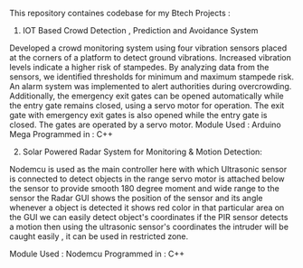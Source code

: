 This repository containes codebase for my Btech Projects :
1) IOT Based Crowd Detection , Prediction and Avoidance System

  Developed a crowd monitoring system using four vibration sensors placed at the corners of a platform to detect ground vibrations. Increased vibration levels indicate a higher risk of stampedes.
  By analyzing data from the sensors, we identified thresholds for minimum and maximum stampede risk. An alarm system was implemented to alert authorities during overcrowding.
  Additionally, the emergency exit gates can be opened automatically while the entry gate remains closed, using a servo motor for operation.
  The exit gate with emergency exit gates is also opened while the entry gate is closed. The gates are operated by a servo motor. 
Module Used : Arduino Mega 
Programmed in : C++

2) Solar Powered Radar System for Monitoring & Motion Detection:

  Nodemcu is used as the main controller here with which Ultrasonic sensor is connected to detect objects in the range servo motor is attached below the sensor to provide smooth 180 degree moment
  and wide range to the sensor the Radar GUI shows the position of the sensor and its angle whenever a object is detected it shows red color in that particular area on the GUI we can easily 
  detect object's coordinates if the PIR sensor detects a motion then using the ultrasonic sensor's coordinates the intruder will be caught easily , it can be used in restricted zone.

Module Used : Nodemcu 
Programmed in : C++

